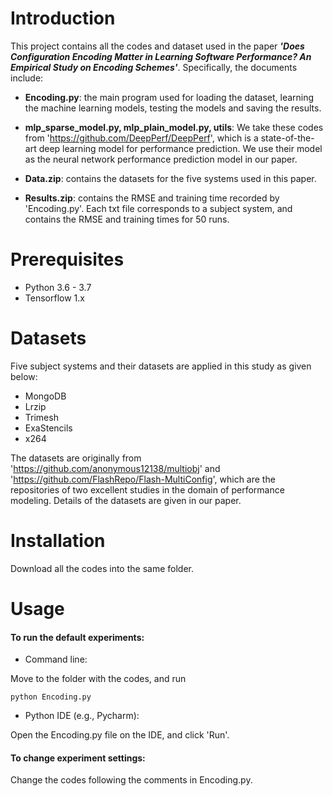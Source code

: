 # Introduction
This project contains all the codes and dataset used in the paper ***'Does Configuration Encoding Matter in Learning Software Performance? An Empirical Study on Encoding Schemes'***. Specifically, the documents include:

- **Encoding.py**: the main program used for loading the dataset, learning the machine learning models, testing the models and saving the results.

 - **mlp_sparse_model.py, mlp_plain_model.py, utils**: We take these codes from 'https://github.com/DeepPerf/DeepPerf', which is a state-of-the-art deep learning model for performance prediction. We use their model as the neural network performance prediction model in our paper.

 - **Data.zip**: contains the datasets for the five systems used in this paper.


 - **Results.zip**: contains the RMSE and training time recorded by 'Encoding.py'. 
Each txt file corresponds to a subject system, and contains the RMSE and training times for 50 runs.

<!-- --- -->

# Prerequisites
 - Python 3.6 - 3.7
 - Tensorflow 1.x

<!-- --- -->

# Datasets
Five subject systems and their datasets are applied in this study as given below:
 - MongoDB
 - Lrzip
 - Trimesh
 - ExaStencils
 - x264
 
The datasets are originally from 'https://github.com/anonymous12138/multiobj' and 'https://github.com/FlashRepo/Flash-MultiConfig',
which are the repositories of two excellent studies in the domain of performance modeling.
Details of the datasets are given in our paper.

<!-- --- -->

# Installation
Download all the codes into the same folder.

<!-- --- -->

# Usage

#### To run the default experiments:
 - Command line: 

 Move to the folder with the codes, and run 
```
python Encoding.py
```

 - Python IDE (e.g., Pycharm): 

Open the Encoding.py file on the IDE, and click 'Run'.


#### To change experiment settings:
Change the codes following the comments in Encoding.py.
 
